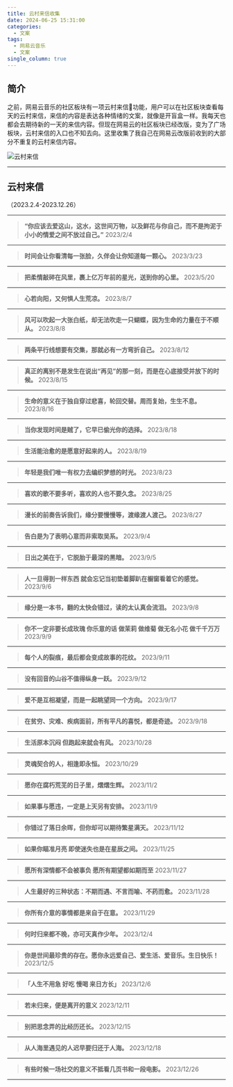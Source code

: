 ```yaml
---
title: 云村来信收集
date: 2024-06-25 15:31:00
categories: 
  - 文案
tags:
  - 网易云音乐
  - 文案
single_column: true
---
```


## 简介
之前，网易云音乐的社区板块有一项云村来信📨功能，用户可以在社区板块查看每天的云村来信，来信的内容是表达各种情绪的文案，就像是开盲盒一样。我每天也都会去期待新的一天的来信内容。但现在网易云的社区板块已经改版，变为了广场板块，云村来信的入口也不知去向。这里收集了我自己在网易云改版前收到的大部分不重复的云村来信内容。
<!--more-->
![云村来信](https://r2.aki1205.top/cloudmusic-letter.jpg)

***
## 云村来信
（2023.2.4-2023.12.26）

***
>**“你应该去爱这山，这水，这世间万物，以及鲜花与你自己，而不是拘泥于小小的情爱之间不放过自己。”**
2023/2/4
***
>**时间会让你看清每一张脸，久伴会让你知道每一颗心。**
2023/3/23
***
>**把柔情敲碎在风里，裹上亿万年前的星光，送到你的心里。**
2023/5/20
***
>**心若向阳，又何惧人生荒凉。**
2023/8/7
***
>**风可以吹起一大张白纸，却无法吹走一只蝴蝶，因为生命的力量在于不顺从。**
2023/8/8
***
>**两条平行线想要有交集，那就必有一方弯折自己。**
2023/8/12
***
>**真正的离别不是发生在说出“再见”的那一刻，而是在心底接受并放下的时候。**
2023/8/15
***
>**生命的意义在于独自穿过悲喜，轮回交替。周而复始，生生不息。**
2023/8/16
***
>**当你发现时间是贼了，它早已偷光你的选择。**
2023/8/18
***
>**生活能治愈的是愿意好起来的人。** 
2023/8/19
***
>**年轻是我们唯一有权力去编织梦想的时光。**
2023/8/23
***
>**喜欢的歌不要多听，喜欢的人也不要久念。**
2023/8/25
***
>**漫长的前奏告诉我们，缘分要慢慢等，渡缘渡人渡己。**
2023/8/27
***
>**告白是为了表明心意而非索取吴系。**
2023/9/4
***
>**日出之美在于，它脱胎于最深的黑暗。**
2023/9/5
***
>**人一旦得到一样东西 就会忘记当初垫着脚趴在橱窗看着它的感觉。**
2023/9/6
***
>**缘分是一本书，翻的太快会错过，读的太认真会流泪。**
2023/9/8
***
>**你不一定非要长成玫瑰 你乐意的话 做茉莉 做维菊 做无名小花 做千千万万**
2023/9/9
***
>**每个人的裂痕，最后都会变成故事的花纹。**
2023/9/11
***
>**没有回音的山谷不值得纵身一跃。**
2023/9/12
***
>**爱不是互相凝望，而是一起眺望同一个方向。**
2023/9/17
***
>**在贫穷、灾难、疾病面前，所有平凡的喜悦，都是奇迹。**
2023/9/18
***
>**生活原本沉闷 但跑起来就会有风。**
2023/10/28
***
>**灵魂契合的人，相逢即永恒。**
2023/10/29
***
>**愿你在腐朽荒芜的日子里，熠熠生辉。**
2023/11/2
***
>**如果事与愿违，一定是上天另有安排。**
2023/11/9
***
>**你错过了落日余晖，但你却可以期待繁星满天。**
2023/11/12
***
>**如果你瞄准月亮 即使迷失也是在星辰之间。**
2023/11/25
***
>**愿所有深情都不会被事负 愿所有期望都如期而至**
2023/11/27
***
>**人生最好的三种状态：不期而遇、不言而喻、不药而愈。**
2023/11/28
***
>**你所有介意的事情都是来自于在意。**
2023/11/29
***
>**何时归来都不晚，亦可天真作少年。**
2023/12/4
***
>**你是世间最珍贵的存在。愿你永远爱自己、爱生活、爱音乐。生日快乐！**
2023/12/5
***
>**「人生不用急 好吃 慢喝 来日方长」**
2023/12/6
***
>**若未归来，便是离开的意义**
2023/12/11
***
>**别把思念弄的比经历还长。**
2023/12/15
***
>**从人海里遇见的人迟早要归还于人海。**
2023/12/18
***
>**有些时候一场社交的意义不抵看几页书和一段电影。**
2023/12/26
***